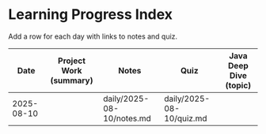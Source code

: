 # Learning Progress Index

Add a row for each day with links to notes and quiz.

| Date       | Project Work (summary) | Notes                                | Quiz                               | Java Deep Dive (topic) |
|------------|-------------------------|--------------------------------------|------------------------------------|------------------------|
| 2025-08-10 |                         | daily/2025-08-10/notes.md            | daily/2025-08-10/quiz.md           |                        |